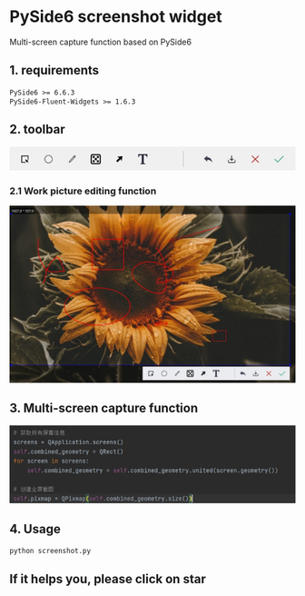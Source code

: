# PySide6 screenshot widget

Multi-screen capture function based on PySide6

## 1. requirements

```
PySide6 >= 6.6.3
PySide6-Fluent-Widgets >= 1.6.3
```

## 2. toolbar

<img src="./imgs/1.png">

### 2.1 Work picture editing function

<img src="./imgs/2.png">

## 3. Multi-screen capture function

<img src="./imgs/3.png">

## 4. Usage

```shell
python screenshot.py
```



## If it helps you, please click on star

